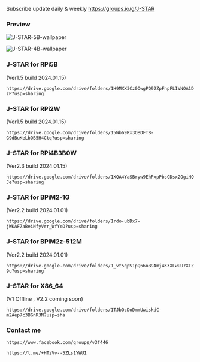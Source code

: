 Subscribe update daily & weekly https://groups.io/g/J-STAR

### Preview

![J-STAR-5B-wallpaper](https://github.com/JTA-STAR/J-STAR/assets/22002824/6c2848e3-2358-4f58-8617-b389dabaae58)

![J-STAR-4B-wallpaper](https://github.com/JTA-STAR/J-STAR/assets/22002824/40460f2e-4fb0-434e-bbbf-dcecc4fee71b)

### J-STAR for RPi5B 
(Ver1.5 build 2024.01.15)

`https://drive.google.com/drive/folders/1H9MXX3Cz0OwgPQ92ZpFnpFLIVNOA1DzP?usp=sharing`

### J-STAR for RPi2W 
(Ver1.5 build 2024.01.15)

`https://drive.google.com/drive/folders/15Wb69Rx3OBDFT8-G9dBuKeLbOB5H4Ctq?usp=sharing`

### J-STAR for RPi4B3B0W 
(Ver2.3 build 2024.01.15)

`https://drive.google.com/drive/folders/1XQA4YaSBryw9EhPxpPbsCDsx2OgiHQJe?usp=sharing`

### J-STAR for BPiM2-1G 
(Ver2.2 build 2024.01.01)

`https://drive.google.com/drive/folders/1rdo-ubDx7-jWKAF7aBeiNfyVrr_WfYeD?usp=sharing`

### J-STAR for BPiM2z-512M 
(Ver2.2 build 2024.01.01)

`https://drive.google.com/drive/folders/1_vt5qpS1pQ66oB9Amj4K3XLwUU7XTZ9u?usp=sharing`

### J-STAR for X86_64 
(V1 Offline , V2.2 coming soon)

`https://drive.google.com/drive/folders/1TJbOcDoDmmUwiskdC-m2Aep7c3BGnR3N?usp=sha`

### Contact me
`https://www.facebook.com/groups/v3f446`

`https://t.me/+HTzVv--5ZLs1YWU1`



